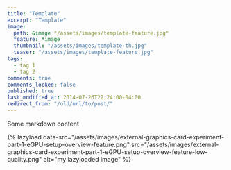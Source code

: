 ```yaml
---
title: "Template"
excerpt: "Template"
image:
  path: &image "/assets/images/template-feature.jpg"
  feature: *image
  thumbnail: "/assets/images/template-th.jpg"
  teaser: "/assets/images/template-feature.jpg"
tags: 
  - tag 1
  - tag 2
comments: true
comments_locked: false
published: true
last_modified_at: 2014-07-26T22:24:00-04:00
redirect_from: "/old/url/to/post/"
---
```

Some markdown content

{% lazyload data-src="/assets/images/external-graphics-card-experiment-part-1-eGPU-setup-overview-feature.png" src="/assets/images/external-graphics-card-experiment-part-1-eGPU-setup-overview-feature-low-quality.png" alt="my lazyloaded image" %}
